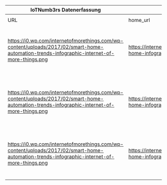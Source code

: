 |IoTNumb3rs Datenerfassung|||||||||||
| ---- | ---- | ---- | ---- | ---- | ---- | ---- | ---- | ---- | ---- | ---- |
||||||||||||
|URL|home_url|filename|device_class|device_count|market_class|market_volume|prognosis_year|publication_year|authorship_class|Dropbox folder|
|https://i0.wp.com/internetofmorethings.com/wp-content/uploads/2017/02/smart-home-automation-trends-infographic-internet-of-more-things.png|https://internetofmorethings.com/smart-home-infographic/|file1_smart-home-automation-trends-infographic-internet-of-more-things.png|device|28000000000|||2021|2017|Blog|Pattoho/20181216-1809|
|https://i0.wp.com/internetofmorethings.com/wp-content/uploads/2017/02/smart-home-automation-trends-infographic-internet-of-more-things.png|https://internetofmorethings.com/smart-home-infographic/|file1_smart-home-automation-trends-infographic-internet-of-more-things.png|||Smart Home|78000000000|2022|||Pattoho/20181216-1809|
|https://i0.wp.com/internetofmorethings.com/wp-content/uploads/2017/02/smart-home-automation-trends-infographic-internet-of-more-things.png|https://internetofmorethings.com/smart-home-infographic/|file1_smart-home-automation-trends-infographic-internet-of-more-things.png|||Smart appliance|470000000|2020|||Pattoho/20181216-1809|
